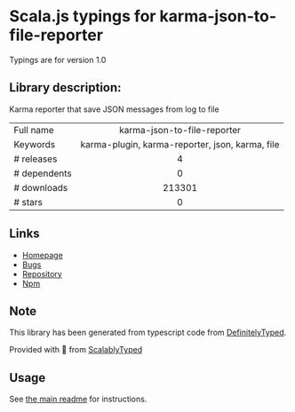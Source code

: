 
# Scala.js typings for karma-json-to-file-reporter

Typings are for version 1.0

## Library description:
Karma reporter that save JSON messages from log to file

|                    |                 |
| ------------------ | :-------------: |
| Full name          | karma-json-to-file-reporter |
| Keywords           | karma-plugin, karma-reporter, json, karma, file |
| # releases         | 4 |
| # dependents       | 0 |
| # downloads        | 213301 |
| # stars            | 0 |

## Links
- [Homepage](https://github.com/HarryBurns/karma-json-to-file-reporter#readme)
- [Bugs](https://github.com/HarryBurns/karma-json-to-file-reporter/issues)
- [Repository](https://github.com/HarryBurns/karma-json-to-file-reporter)
- [Npm](https://www.npmjs.com/package/karma-json-to-file-reporter)
    


## Note
This library has been generated from typescript code from [DefinitelyTyped](https://definitelytyped.org).

Provided with :purple_heart: from [ScalablyTyped](https://github.com/oyvindberg/ScalablyTyped)

## Usage
See [the main readme](../../readme.md) for instructions.


